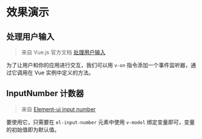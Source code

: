 # 效果演示

<!-- markdownlint-disable MD033 -->
<style>.db__wrapper { margin-top: 16px; }</style>

## 处理用户输入

<demo-box title="处理用户输入" :js-res="['//unpkg.com/vue/dist/vue.js']" horizon code-height="300">

> 来自 Vue.js 官方文档 [处理用户输入](https://cn.vuejs.org/v2/guide/#%E5%A4%84%E7%90%86%E7%94%A8%E6%88%B7%E8%BE%93%E5%85%A5)

为了让用户和你的应用进行交互，我们可以用 `v-on` 指令添加一个事件监听器，通过它调用在 Vue 实例中定义的方法。

<reverse-message slot="demo" />

<template slot="code">

<<< docs/.vuepress/components/reverse-message.vue

</template>

</demo-box>

## InputNumber 计数器

<!-- prettier-ignore -->
<demo-box
  title="InputNumber 计数器"
  :js-res="[
    '//unpkg.com/vue/dist/vue.js',
    '//unpkg.com/element-ui@2.12.0/lib/index.js'
  ]"
  :css-res="['//unpkg.com/element-ui@2.12.0/lib/theme-chalk/index.css']">

> 来自 [Element-ui input number](https://element.eleme.cn/#/zh-CN/component/input-number#inputnumber-ji-shu-qi)

要使用它，只需要在 `el-input-number` 元素中使用 `v-model` 绑定变量即可，变量的初始值即为默认值。

<element-input-number slot="demo" />

<template slot="code">

```vue
<template>
  <el-input-number v-model="num" :min="1" :max="10" @change="handleChange" />
</template>

<script>
export default {
  data() {
    return {
      num: 2
    }
  },
  methods: {
    handleChange(value) {
      console.log(value)
    }
  }
}
</script>
```

</template>

</demo-box>
